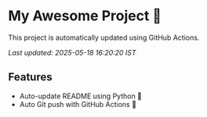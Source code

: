 # My Awesome Project 🚀

This project is automatically updated using GitHub Actions.

_Last updated: 2025-05-18 16:20:20 IST_

## Features
- Auto-update README using Python 🐍
- Auto Git push with GitHub Actions 🤖
